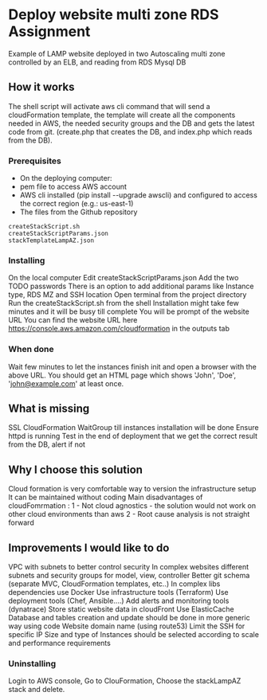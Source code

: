 # Deploy website multi zone RDS Assignment

Example of LAMP website deployed in two Autoscaling multi zone controlled by an ELB, 
and reading from RDS Mysql DB

## How it works

The shell script will activate aws cli command that will send a cloudFormation template,
the template will create all the components needed in AWS, the needed security groups
and the DB and gets the latest code from git. 
(create.php that creates the DB, and index.php which reads from the DB).

### Prerequisites

- On the deploying computer:
- pem file to access AWS account
- AWS cli installed (pip install --upgrade awscli) and configured to access the correct region (e.g.: us-east-1)
- The files from the Github repository
```
createStackScript.sh
createStackScriptParams.json
stackTemplateLampAZ.json
```

### Installing

On the local computer
Edit createStackScriptParams.json
  Add the two TODO passwords
  There is an option to add additional params like Instance type, RDS MZ and SSH location
Open terminal from the project directory
  Run the createStackScript.sh from the shell
  Installation might take few minutes and it will be busy till complete
  You will be prompt of the website URL
  You can find the website URL here https://console.aws.amazon.com/cloudformation in the outputs tab

### When done

Wait few minutes to let the instances finish init and open a browser with the above URL.
You should get an HTML page which shows 'John', 'Doe', 'john@example.com' at least once.


## What is missing

SSL
CloudFormation WaitGroup till instances installation will be done
Ensure httpd is running
Test in the end of deployment that we get the correct result from the DB, alert if not


## Why I choose this solution

Cloud formation is very comfortable way to version the infrastructure setup
It can be maintained without coding
Main disadvantages of cloudFomrmation :
1 - Not cloud agnostics - the solution would not work on other cloud environments than aws
2 - Root cause analysis is not straight forward


## Improvements I would like to do

VPC with subnets to better control security
In complex websites different subnets and security groups for model, view, controller
Better git schema (separate MVC, CloudFormation templates, etc..) 
In complex libs dependencies use Docker
Use infrastructure tools (Terraform)
Use deployment tools (Chef, Ansible....)
Add alerts and monitoring tools (dynatrace)
Store static website data in cloudFront
Use ElasticCache
Database and tables creation and update should be done in more generic way using code
Website domain name (using route53)
Limit the SSH for specific IP
Size and type of Instances should be selected according to scale and performance requirements


### Uninstalling

Login to AWS console, Go to ClouFormation, Choose the stackLampAZ stack and delete.







